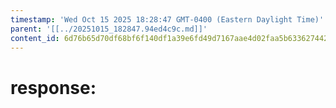 ```yaml
---
timestamp: 'Wed Oct 15 2025 18:28:47 GMT-0400 (Eastern Daylight Time)'
parent: '[[../20251015_182847.94ed4c9c.md]]'
content_id: 6d76b65d70df68bf6f140df1a39e6fd49d7167aae4d02faa5b63362744266256
---
```


# response:

